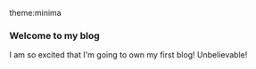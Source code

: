 theme:minima
### Welcome to my blog
I am so excited that I'm going to own my first blog!
Unbelievable!
